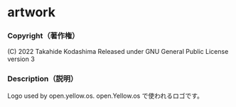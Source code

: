 # artwork
### Copyright（著作権）
(C) 2022 Takahide Kodashima
Released under GNU General Public License version 3


### Description（説明）
Logo used by open.yellow.os.
open.Yellow.os で使われるロゴです。

